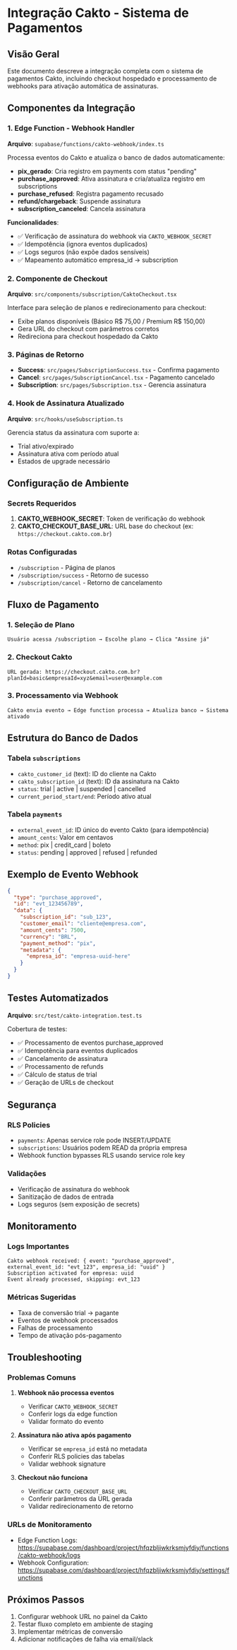 # Integração Cakto - Sistema de Pagamentos

## Visão Geral

Este documento descreve a integração completa com o sistema de pagamentos Cakto, incluindo checkout hospedado e processamento de webhooks para ativação automática de assinaturas.

## Componentes da Integração

### 1. Edge Function - Webhook Handler
**Arquivo**: `supabase/functions/cakto-webhook/index.ts`

Processa eventos do Cakto e atualiza o banco de dados automaticamente:

- **pix_gerado**: Cria registro em payments com status "pending"
- **purchase_approved**: Ativa assinatura e cria/atualiza registro em subscriptions
- **purchase_refused**: Registra pagamento recusado
- **refund/chargeback**: Suspende assinatura
- **subscription_canceled**: Cancela assinatura

**Funcionalidades**:
- ✅ Verificação de assinatura do webhook via `CAKTO_WEBHOOK_SECRET`
- ✅ Idempotência (ignora eventos duplicados)
- ✅ Logs seguros (não expõe dados sensíveis)
- ✅ Mapeamento automático empresa_id → subscription

### 2. Componente de Checkout
**Arquivo**: `src/components/subscription/CaktoCheckout.tsx`

Interface para seleção de planos e redirecionamento para checkout:

- Exibe planos disponíveis (Básico R$ 75,00 / Premium R$ 150,00)
- Gera URL do checkout com parâmetros corretos
- Redireciona para checkout hospedado da Cakto

### 3. Páginas de Retorno
- **Success**: `src/pages/SubscriptionSuccess.tsx` - Confirma pagamento
- **Cancel**: `src/pages/SubscriptionCancel.tsx` - Pagamento cancelado
- **Subscription**: `src/pages/Subscription.tsx` - Gerencia assinatura

### 4. Hook de Assinatura Atualizado
**Arquivo**: `src/hooks/useSubscription.ts`

Gerencia status da assinatura com suporte a:
- Trial ativo/expirado
- Assinatura ativa com período atual
- Estados de upgrade necessário

## Configuração de Ambiente

### Secrets Requeridos
1. **CAKTO_WEBHOOK_SECRET**: Token de verificação do webhook
2. **CAKTO_CHECKOUT_BASE_URL**: URL base do checkout (ex: `https://checkout.cakto.com.br`)

### Rotas Configuradas
- `/subscription` - Página de planos
- `/subscription/success` - Retorno de sucesso
- `/subscription/cancel` - Retorno de cancelamento

## Fluxo de Pagamento

### 1. Seleção de Plano
```
Usuário acessa /subscription → Escolhe plano → Clica "Assine já"
```

### 2. Checkout Cakto
```
URL gerada: https://checkout.cakto.com.br?planId=basic&empresaId=xyz&email=user@example.com
```

### 3. Processamento via Webhook
```
Cakto envia evento → Edge function processa → Atualiza banco → Sistema ativado
```

## Estrutura do Banco de Dados

### Tabela `subscriptions`
- `cakto_customer_id` (text): ID do cliente na Cakto
- `cakto_subscription_id` (text): ID da assinatura na Cakto
- `status`: trial | active | suspended | cancelled
- `current_period_start/end`: Período ativo atual

### Tabela `payments`
- `external_event_id`: ID único do evento Cakto (para idempotência)
- `amount_cents`: Valor em centavos
- `method`: pix | credit_card | boleto
- `status`: pending | approved | refused | refunded

## Exemplo de Evento Webhook

```json
{
  "type": "purchase_approved",
  "id": "evt_123456789",
  "data": {
    "subscription_id": "sub_123",
    "customer_email": "cliente@empresa.com",
    "amount_cents": 7500,
    "currency": "BRL",
    "payment_method": "pix",
    "metadata": {
      "empresa_id": "empresa-uuid-here"
    }
  }
}
```

## Testes Automatizados

**Arquivo**: `src/test/cakto-integration.test.ts`

Cobertura de testes:
- ✅ Processamento de eventos purchase_approved
- ✅ Idempotência para eventos duplicados
- ✅ Cancelamento de assinatura
- ✅ Processamento de refunds
- ✅ Cálculo de status de trial
- ✅ Geração de URLs de checkout

## Segurança

### RLS Policies
- `payments`: Apenas service role pode INSERT/UPDATE
- `subscriptions`: Usuários podem READ da própria empresa
- Webhook function bypasses RLS usando service role key

### Validações
- Verificação de assinatura do webhook
- Sanitização de dados de entrada
- Logs seguros (sem exposição de secrets)

## Monitoramento

### Logs Importantes
```
Cakto webhook received: { event: "purchase_approved", external_event_id: "evt_123", empresa_id: "uuid" }
Subscription activated for empresa: uuid
Event already processed, skipping: evt_123
```

### Métricas Sugeridas
- Taxa de conversão trial → pagante
- Eventos de webhook processados
- Falhas de processamento
- Tempo de ativação pós-pagamento

## Troubleshooting

### Problemas Comuns

1. **Webhook não processa eventos**
   - Verificar `CAKTO_WEBHOOK_SECRET`
   - Conferir logs da edge function
   - Validar formato do evento

2. **Assinatura não ativa após pagamento**
   - Verificar se `empresa_id` está no metadata
   - Conferir RLS policies das tabelas
   - Validar webhook signature

3. **Checkout não funciona**
   - Verificar `CAKTO_CHECKOUT_BASE_URL`
   - Conferir parâmetros da URL gerada
   - Validar redirecionamento de retorno

### URLs de Monitoramento
- Edge Function Logs: https://supabase.com/dashboard/project/hfqzbljiwkrksmjyfdiy/functions/cakto-webhook/logs
- Webhook Configuration: https://supabase.com/dashboard/project/hfqzbljiwkrksmjyfdiy/settings/functions

## Próximos Passos

1. Configurar webhook URL no painel da Cakto
2. Testar fluxo completo em ambiente de staging
3. Implementar métricas de conversão
4. Adicionar notificações de falha via email/slack
